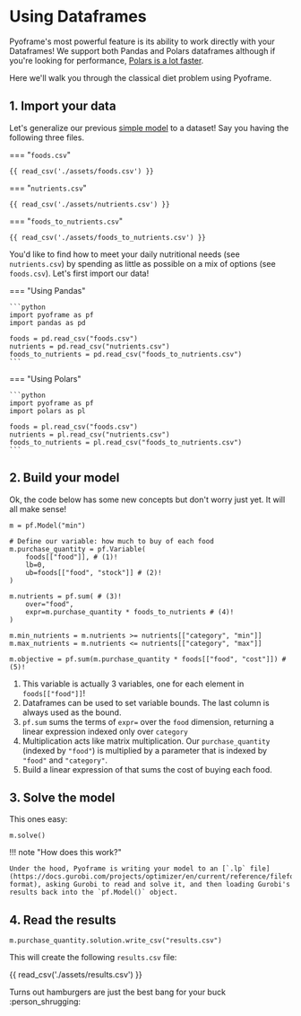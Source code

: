 # Using Dataframes

Pyoframe's most powerful feature is its ability to work directly with your Dataframes! We support both Pandas and Polars dataframes although if you're looking for performance, [Polars is a lot faster](https://pola.rs/).

Here we'll walk you through the classical diet problem using Pyoframe.

## 1. Import your data

Let's generalize our previous [simple model](./02_build-simple-model.md) to a dataset! Say you having the following three files.

=== "`foods.csv`"

    {{ read_csv('./assets/foods.csv') }}

=== "`nutrients.csv`"

    {{ read_csv('./assets/nutrients.csv') }}

=== "`foods_to_nutrients.csv`"

    {{ read_csv('./assets/foods_to_nutrients.csv') }}

You'd like to find how to meet your daily nutritional needs (see `nutrients.csv`) by spending as little as possible on a mix of options (see `foods.csv`). Let's first import our data!

=== "Using Pandas"

    ```python
    import pyoframe as pf
    import pandas as pd

    foods = pd.read_csv("foods.csv")
    nutrients = pd.read_csv("nutrients.csv")
    foods_to_nutrients = pd.read_csv("foods_to_nutrients.csv")
    ```

=== "Using Polars"

    ```python
    import pyoframe as pf
    import polars as pl

    foods = pl.read_csv("foods.csv")
    nutrients = pl.read_csv("nutrients.csv")
    foods_to_nutrients = pl.read_csv("foods_to_nutrients.csv")
    ```

## 2. Build your model

Ok, the code below has some new concepts but don't worry just yet. It will all make sense!

```python3
m = pf.Model("min")

# Define our variable: how much to buy of each food
m.purchase_quantity = pf.Variable(
    foods[["food"]], # (1)!
    lb=0, 
    ub=foods[["food", "stock"]] # (2)!
)

m.nutrients = pf.sum( # (3)!
    over="food", 
    expr=m.purchase_quantity * foods_to_nutrients # (4)!
) 

m.min_nutrients = m.nutrients >= nutrients[["category", "min"]]
m.max_nutrients = m.nutrients <= nutrients[["category", "max"]]

m.objective = pf.sum(m.purchase_quantity * foods[["food", "cost"]]) # (5)!
```

1. This variable is actually 3 variables, one for each element in `foods[["food"]]`!
2. Dataframes can be used to set variable bounds. The last column is always used as the bound.
3. `pf.sum` sums the terms of `expr=` over the `food` dimension, returning a linear expression indexed only over `category`
4. Multiplication acts like matrix multiplication. Our `purchase_quantity` (indexed by `"food"`) is multiplied by a parameter that is indexed by `"food"` and `"category"`.
5. Build a linear expression of that sums the cost of buying each food.

## 3. Solve the model

This ones easy:

```python3
m.solve()
```

!!! note "How does this work?"

    Under the hood, Pyoframe is writing your model to an [`.lp` file](https://docs.gurobi.com/projects/optimizer/en/current/reference/fileformats/modelformats.html#lp-format), asking Gurobi to read and solve it, and then loading Gurobi's results back into the `pf.Model()` object.

## 4. Read the results

```
m.purchase_quantity.solution.write_csv("results.csv")
```
This will create the following `results.csv` file:

{{ read_csv('./assets/results.csv') }}

Turns out hamburgers are just the best bang for your buck :person_shrugging: